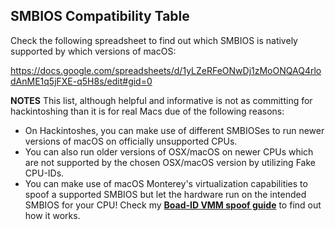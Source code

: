 ## SMBIOS Compatibility Table

Check the following spreadsheet to find out which SMBIOS is natively supported by which versions of macOS:

https://docs.google.com/spreadsheets/d/1yLZeRFeONwDj1zMoONQAQ4rlodAnME1q5jFXE-q5H8s/edit#gid=0

**NOTES**
This list, although helpful and informative is not as committing for hackintoshing than it is for real Macs due of the following reasons:

- On Hackintoshes, you can make use of different SMBIOSes to run newer versions of macOS on officially unsupported CPUs.
- You can also run older versions of OSX/macOS on newer CPUs which are not supported by the chosen OSX/macOS version by utilizing Fake CPU-IDs.
- You can make use of macOS Monterey's virtualization capabilities to spoof a supported SMBIOS but let the hardware run on the intended SMBIOS for your CPU! Check my [**Boad-ID VMM spoof guide**](https://github.com/5T33Z0/OC-Little-Translated/tree/main/09_Board-ID_VMM-Spoof) to find out how it works.
